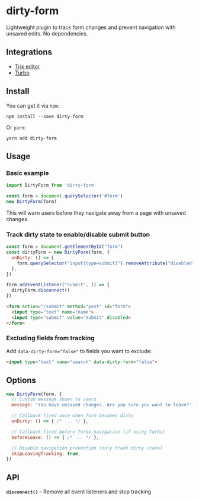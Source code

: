 # dirty-form

Lightweight plugin to track form changes and prevent navigation with unsaved edits. No dependencies.

## Integrations

- [Trix editor](https://trix-editor.org)
- [Turbo](https://github.com/hotwired/turbo)

## Install

You can get it via `npm`:

```
npm install --save dirty-form
```

Or `yarn`:

```
yarn add dirty-form
```

## Usage

### Basic example

```js
import DirtyForm from 'dirty-form'

const form = document.querySelector('#form')
new DirtyForm(form)
```

This will warn users before they navigate away from a page with unsaved changes.

### Track dirty state to enable/disable submit button

```js
const form = document.getElementById("form")
const dirtyForm = new DirtyForm(form, {
  onDirty: () => {
    form.querySelector("input[type=submit]").removeAttribute("disabled")
  },
})

form.addEventListener("submit", () => {
  dirtyForm.disconnect()
})
```

```html
<form action="/submit" method="post" id="form">
  <input type="text" name="name">
  <input type="submit" value="Submit" disabled>
</form>
```

### Excluding fields from tracking

Add `data-dirty-form="false"` to fields you want to exclude:

```html
<input type="text" name="search" data-dirty-form="false">
```

## Options

```js
new DirtyForm(form, {
  // Custom message shown to users
  message: 'You have unsaved changes. Are you sure you want to leave?',

  // Callback fired once when form becomes dirty
  onDirty: () => { /* ... */ },

  // Callback fired before Turbo navigation (if using Turbo)
  beforeLeave: () => { /* ... */ },

  // Disable navigation prevention (only track dirty state)
  skipLeavingTracking: true,
})
```

## API

**`disconnect()`** - Remove all event listeners and stop tracking
